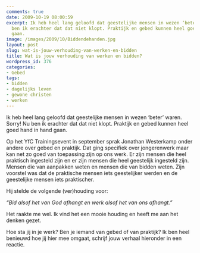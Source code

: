 ```yaml
---
comments: true
date: 2009-10-19 08:00:59
excerpt: Ik heb heel lang geloofd dat geestelijke mensen in wezen ‘beter’ waren. Nu
  ben ik erachter dat dat niet klopt. Praktijk en gebed kunnen heel goed hand in hand
  gaan.
image: /images/2009/10/Biddendehanden.jpg
layout: post
slug: wat-is-jouw-verhouding-van-werken-en-bidden
title: Wat is jouw verhouding van werken en bidden?
wordpress_id: 376
categories:
- Gebed
tags:
- bidden
- dagelijks leven
- gewone christen
- werken
---
```


Ik heb heel lang geloofd dat geestelijke mensen in wezen ‘beter’ waren. Sorry! Nu ben ik erachter dat dat niet klopt. Praktijk en gebed kunnen heel goed hand in hand gaan.

Op het YfC Trainingsevent in september sprak Jonathan Westerkamp onder andere over gebed en praktijk. Dat ging specifiek over jongerenwerk maar kan net zo goed van toepassing zijn op ons werk. Er zijn mensen die heel praktisch ingesteld zijn en er zijn mensen die heel geestelijk ingesteld zijn. Mensen die van aanpakken weten en mensen die van bidden weten. Zijn voorstel was dat de praktische mensen iets geestelijker werden en de geestelijke mensen iets praktischer.

Hij stelde de volgende (ver)houding voor:

_“Bid alsof het van God afhangt en werk alsof het van ons afhangt.”_

Het raakte me wel. Ik vind het een mooie houding en heeft me aan het denken gezet. 

Hoe sta jij in je werk? Ben je iemand van gebed of van praktijk? Ik ben heel benieuwd hoe jij hier mee omgaat, schrijf jouw verhaal hieronder in een reactie.
